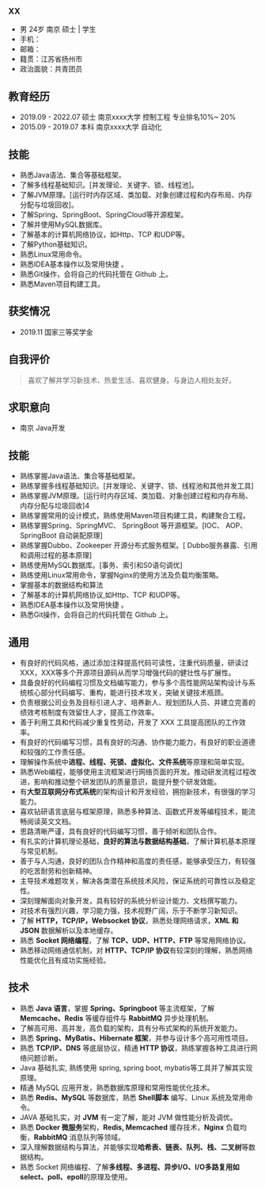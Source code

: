 



### XX

- 男	24岁	南京	硕士 | 学生 
- 手机：
- 邮箱：
- 籍贯：江苏省扬州市
- 政治面貌：共青团员



## 教育经历

- 2019.09 - 2022.07	硕士	南京xxxx大学	控制工程	专业排名10%~ 20%
- 2015.09 - 2019.07	本科	南京xxxx大学	自动化



## 技能

- 熟悉Java语法、集合等基础框架。
- 了解多线程基础知识。[并发理论、关键字、锁、线程池]。
- 了解JVM原理。[运行时内存区域、类加载、对象创建过程和内存布局、内存分配与垃圾回收]。
- 了解Spring、SpringBoot、SpringCloud等开源框架。
- 了解并使用MySQL数据库。
- 了解基本的计算机网络协议，如Http、TCP 和UDP等。
- 了解Python基础知识。
- 熟悉Linux常用命令。
- 熟悉IDEA基本操作以及常用快捷 。
- 熟悉Git操作，会将自己的代码托管在 Github 上。
- 熟悉Maven项目构建工具。



## 获奖情况

- 2019.11 国家三等奖学金



## 自我评价

> 喜欢了解并学习新技术、热爱生活、喜欢健身。与身边人相处友好。



## 求职意向

- 南京	Java开发







## 技能

- 熟练掌握Java语法、集合等基础框架。
- 熟练掌握多线程基础知识。[并发理论、关键字、锁、线程池和其他并发工具]
- 熟练掌握JVM原理。[运行时内存区域、类加载、对象创建过程和内存布局、内存分配与垃圾回收]4
- 熟练掌握常用的设计模式，熟练使用Maven项目构建工具，构建聚合工程。
- 熟练掌握Spring、SpringMVC、 SpringBoot 等开源框架。[IOC、 AOP、SpringBoot 自动装配原理]
- 熟练掌握Dubbo、Zookeeper 开源分布式服务框架。[ Dubbo服务暴露、引用和调用过程的基本原理]
- 熟练使用MySQL数据库。[事务、索引和S0语句调优]
- 熟练使用Linux常用命令，掌握Nginx的使用方法及负载均衡策略。
- 掌握基本的数据结构和算法
- 了解基本的计算机网络协议,如Http、TCP 和UDP等。
- 熟悉IDEA基本操作以及常用快捷 。
- 熟悉Git操作，会将自己的代码托管在 Github 上。








## 通用

- 有良好的代码风格，通过添加注释提高代码可读性，注重代码质量，研读过 XXX，XXX等多个开源项目源码从而学习增强代码的健壮性与扩展性。
- 具备良好的代码编程习惯及文档编写能力，参与多个高性能网站架构设计与系统核心部分代码编写、重构，能进行技术攻关，突破关键技术瓶颈。
- 负责根据公司业务及目标引进人才、培养新人、规划团队人员、并建立完善的绩效考核制度有效留住人才，提高工作效率。
- 善于利用工具和代码减少重复性劳动，开发了 XXX 工具提高团队的工作效率。
- 有良好的代码编写习惯，具有良好的沟通、协作能力能力，有良好的职业道德和较强的工作责任感。
- 理解操作系统中**进程、线程、死锁、虚拟化、文件系统**等原理和简单实现。
- 熟悉Web编程，能够使用主流框架进行网络页面的开发。推动研发流程过程改进，影响和推动整个研发团队的质量意识，能提升整个研发效能。
- 有**大型互联网分布式系统**的架构设计和开发经验，拥抱新技术，有很强的学习能力。
- 喜欢钻研语言底层与框架原理，熟悉多种算法、函数式开发等编程技术，能流畅阅读英文文档。
- 思路清晰严谨，具有良好的代码编写习惯，善于倾听和团队合作。
- 有扎实的计算机理论基础，**良好的算法与数据结构基础**，了解计算机基本原理与常见机制。
- 善于与人沟通，良好的团队合作精神和高度的责任感，能够承受压力，有较强的吃苦耐劳和创新精神。
- 主导技术难题攻关，解决各类潜在系统技术风险，保证系统的可靠性以及稳定性。
- 深刻理解面向对象开发，具有较好的系统分析设计能力、文档撰写能力。
- 对技术有强烈兴趣，学习能力强，技术视野广阔，乐于不断学习新知识。
- 了解 **HTTP，TCP/IP，Websocket 协议**，熟悉处理网络请求，**XML 和 JSON** 数据解析以及本地缓存。
- 熟悉 **Socket 网络编程**，了解 **TCP、UDP、HTTP、FTP** 等常用网络协议。
- 熟悉移动网络通信机制，对 **HTTP、TCP/IP 协议**有较深刻的理解，熟悉网络性能优化且有成功实施经验。

## 技术

- 熟悉 **Java 语言**，掌握 **Spring、Springboot** 等主流框架，了解 **Memcache、Redis** 等缓存组件与 **RabbitMQ** 异步处理机制。
- 了解高可用、高并发，高负载的架构，具有分布式架构的系统开发能力。
- 熟悉 **Spring、MyBatis、Hibernate 框架**，并参与设计多个高可用性项目。
- 熟悉 **TCP/IP、DNS** 等底层协议，精通 **HTTP 协议**，熟练掌握各种工具进行网络问题诊断。
- Java 基础扎实, 熟练使用 spring, spring boot, mybatis等工具并了解其实现原理。
- 精通 MySQL 应用开发，熟悉数据库原理和常用性能优化技术。
- 熟悉 **Redis、MySQL** 等数据库，熟悉 **Shell脚本** 编写、Linux 系统及常用命令。
- JAVA 基础扎实，对 **JVM** 有一定了解，能对 JVM 做性能分析及调优。
- 熟悉 **Docker 微服务**架构，**Redis, Memcached** 缓存技术，**Nginx** 负载均衡，**RabbitMQ** 消息队列等领域。
- 深入理解数据结构与算法，并能够实现**哈希表、链表、队列、栈、二叉树**等数据结构。
- 熟悉 Socket 网络编程、了解**多线程、多进程、异步I/O、I/O多路复用如 select、poll、epoll**的原理及使用。